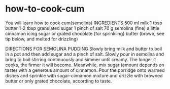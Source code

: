 # how-to-cook-cum
You will learn how to cook cum(semolina)
INGREDIENTS
500 ml milk
1 tbsp butter
1-2 tbsp granulated sugar
1 pinch of salt
70 g semolina (fine)
a little cinnamon
icing sugar or grated chocolate (for sprinkling)
butter (brown, see tip below, and melted for drizzling)

DIRECTIONS FOR SEMOLINA PUDDING
Slowly bring milk and butter to boil in a pot and then add sugar and a pinch of salt.
Slowly pour in semolina and bring to boil stirring continuously and simmer until creamy. The longer it cooks, the firmer it will become.
Meanwhile, mix sugar (amount depends on taste) with a generous amount of cinnamon.
Pour the porridge onto warmed dishes and sprinkle with sugar-cinnamon mixture and drizzle with browned butter or only grated chocolate, according to taste.
